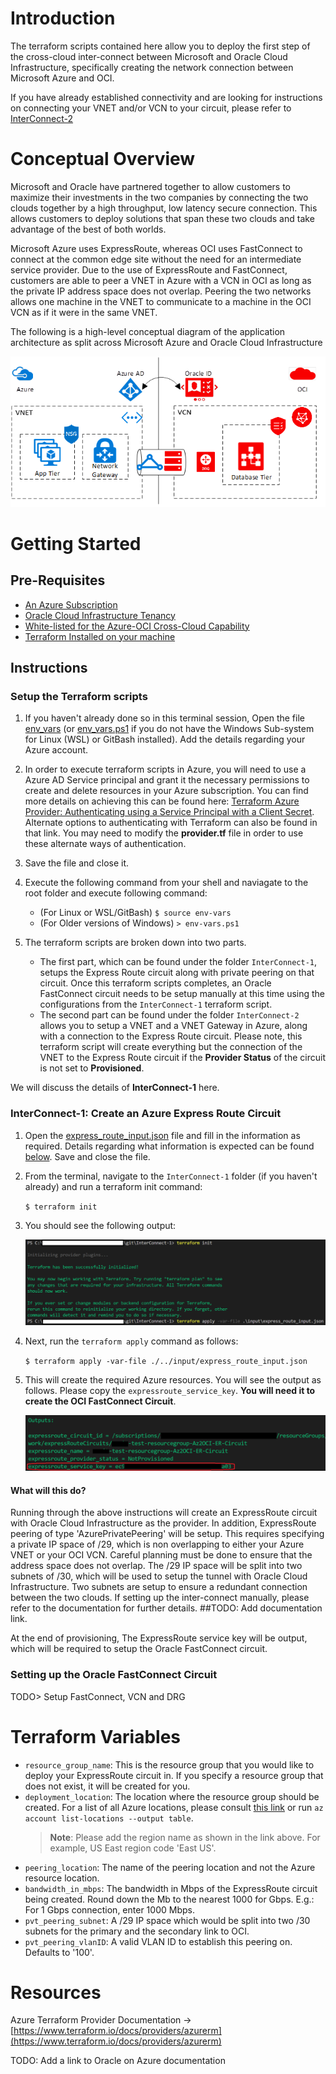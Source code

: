 # Introduction

The terraform scripts contained here allow you to deploy the first step of the cross-cloud inter-connect between Microsoft and Oracle Cloud Infrastructure, specifically creating the network connection between Microsoft Azure and OCI. 

If you have already established connectivity and are looking for instructions on connecting your VNET and/or VCN to your circuit, please refer to [InterConnect-2](azure-oci-cloud-interconnect/tree/master/InterConnect-2)

# Conceptual Overview

Microsoft and Oracle have partnered together to allow customers to maximize their investments in the two companies by connecting the two clouds together by a high throughput, low latency secure connection. This allows customers to deploy solutions that span these two clouds and take advantage of the best of both worlds.

Microsoft Azure uses ExpressRoute, whereas OCI uses FastConnect to connect at the common edge site without the need for an intermediate service provider. Due to the use of ExpressRoute and FastConnect, customers are able to peer a VNET in Azure with a VCN in OCI as long as the private IP address space does not overlap. Peering the two networks allows one machine in the VNET to communicate to a machine in the OCI VCN as if it were in the same VNET.

The following is a high-level conceptual diagram of the application architecture as split across Microsoft Azure and Oracle Cloud Infrastructure

![Cross-cloud Architecture - Highlevel overview](./../_images/cross-cloud.png)

# Getting Started

## Pre-Requisites

- [An Azure Subscription](https://azure.microsoft.com/en-us/free/)
- [Oracle Cloud Infrastructure Tenancy](https://cloud.oracle.com/en_US/tryit)
- [White-listed for the Azure-OCI Cross-Cloud Capability](<linkTBD>)
- [Terraform Installed on your machine](https://www.terraform.io/downloads.html)

## Instructions

### Setup the Terraform scripts

1. If you haven't already done so in this terminal session, Open the file [env_vars](./../env_vars) (or [env_vars.ps1](./../env_vars.ps1) if you do not have the Windows Sub-system for Linux (WSL) or GitBash installed). Add the details regarding your Azure account. 

1. In order to execute terraform scripts in Azure, you will need to use a Azure AD Service principal and grant it the necessary permissions to create and delete resources in your Azure subscription. You can find more details on achieving this can be found here: [Terraform Azure Provider: Authenticating using a Service Principal with a Client Secret](https://www.terraform.io/docs/providers/azurerm/auth/service_principal_client_secret.html). Alternate options to authenticating with Terraform can also be found in that link. You may need to modify the **provider.tf** file in order to use these alternate ways of authentication.

1. Save the file and close it.

1. Execute the following command from your shell and naviagate to the root folder and execute following command:
    - (For Linux or WSL/GitBash) `$ source env-vars`
    - (For Older versions of Windows) `> env-vars.ps1`

1. The terraform scripts are broken down into two parts. 
    - The first part, which can be found under the folder `InterConnect-1`, setups the Express Route circuit along with private peering on that circuit. Once this terraform scripts completes, an Oracle FastConnect circuit needs to be setup manually at this time using the configurations from the `InterConnect-1` terraform script.
    - The second part can be found under the folder `InterConnect-2` allows you to setup a VNET and a VNET Gateway in Azure, along with a connection to the Express Route circuit. Please note, this terraform script will create everything but the connection of the VNET to the Express Route circuit if the **Provider Status** of the circuit is not set to **Provisioned**.

We will discuss the details of **InterConnect-1** here.

### InterConnect-1: Create an Azure Express Route Circuit

1. Open the [express_route_input.json](./input/express_route_input.json) file and fill in the information as required. Details regarding what information is expected can be found [below](#expressroutecircuit). Save and close the file.

1. From the terminal, navigate to the `InterConnect-1` folder (if you haven't already) and run a terraform init command:
    
    `$ terraform init`

1. You should see the following output:

    ![ExpressRoute - Terraform Init](./../_images/express_route_terraform_init.png)

1. Next, run the `terraform apply` command as follows:

    `$ terraform apply -var-file ./../input/express_route_input.json`

1. This will create the required Azure resources. You will see the output as follows. Please copy the `expressroute_service_key`. **You will need it to create the OCI FastConnect Circuit**.

    ![](./../_images/express_route_service_key.png)

#### What will this do?
Running through the above instructions will create an ExpressRoute circuit with Oracle Cloud Infrastructure as the provider. In addition, ExpressRoute peering of type 'AzurePrivatePeering' will be setup. This requires specifying a private IP space of /29, which is non overlapping to either your Azure VNET or your OCI VCN. Careful planning must be done to ensure that the address space does not overlap. The /29 IP space will be split into two subnets of /30, which will be used to setup the tunnel with Oracle Cloud Infrastructure. Two subnets are setup to ensure a redundant connection between the two clouds. If setting up the inter-connect manually, please refer to the documentation for further details. ##TODO: Add documentation link.

At the end of provisioning, The ExpressRoute service key will be output, which will be required to setup the Oracle FastConnect circuit.

### Setting up the Oracle FastConnect Circuit

TODO> Setup FastConnect, VCN and DRG

# Terraform Variables

- `resource_group_name`: This is the resource group that you would like to deploy your ExpressRoute circuit in. If you specify a resource group that does not exist, it will be created for you.
- `deployment_location`: The location where the resource group should be created. For a list of all Azure locations, please consult [this link](http://azure.microsoft.com/en-us/regions/) or run `az account list-locations --output table`.
    > **Note**: Please add the region name as shown in the link above. For example, US East region code 'East US'.
- `peering_location`: The name of the peering location and not the Azure resource location.
- `bandwidth_in_mbps`: The bandwidth in Mbps of the ExpressRoute circuit being created. Round down the Mb to the nearest 1000 for Gbps. E.g.: For 1 Gbps connection, enter 1000 Mbps.
- `pvt_peering_subnet`: A /29 IP space which would be split into two /30 subnets for the primary and the secondary link to OCI.
- `pvt_peering_vlanID`: A valid VLAN ID to establish this peering on. Defaults to '100'.

# Resources

Azure Terraform Provider Documentation -> [https://www.terraform.io/docs/providers/azurerm](https://www.terraform.io/docs/providers/azurerm)

TODO: Add a link to Oracle on Azure documentation